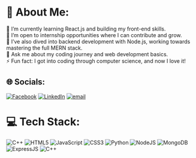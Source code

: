# 💫 About Me:
🔭 I’m currently learning React.js and building my front-end skills.<br>🤝 I’m open to internship opportunities where I can contribute and grow.<br>🌱 I’ve also dived into backend development with Node.js, working towards mastering the full MERN stack.<br>💬 Ask me about my coding journey and web development basics.<br>⚡ Fun fact: I got into coding through computer science, and now I love it! 


## 🌐 Socials:
[![Facebook](https://img.shields.io/badge/Facebook-%231877F2.svg?logo=Facebook&logoColor=white)](https://facebook.com/innoxent.farrukh.7) [![LinkedIn](https://img.shields.io/badge/LinkedIn-%230077B5.svg?logo=linkedin&logoColor=white)](https://linkedin.com/in/muhammad-farrukh-8a3737309) [![email](https://img.shields.io/badge/Email-D14836?logo=gmail&logoColor=white)](mailto:farrukh.web2@gmail.com) 

# 💻 Tech Stack:
![C++](https://img.shields.io/badge/c++-%2300599C.svg?style=for-the-badge&logo=c%2B%2B&logoColor=white) ![HTML5](https://img.shields.io/badge/html5-%23E34F26.svg?style=for-the-badge&logo=html5&logoColor=white) ![JavaScript](https://img.shields.io/badge/javascript-%23323330.svg?style=for-the-badge&logo=javascript&logoColor=%23F7DF1E) ![CSS3](https://img.shields.io/badge/css3-%231572B6.svg?style=for-the-badge&logo=css3&logoColor=white) ![Python](https://img.shields.io/badge/python-3670A0?style=for-the-badge&logo=python&logoColor=ffdd54) ![NodeJS](https://img.shields.io/badge/node.js-6DA55F?style=for-the-badge&logo=node.js&logoColor=white) ![MongoDB](https://img.shields.io/badge/MongoDB-%234ea94b.svg?style=for-the-badge&logo=mongodb&logoColor=white) ![ExpressJS](https://img.shields.io/badge/Express.js-000000.svg?style=for-the-badge&logo=express&logoColor=white) ![C++](https://img.shields.io/badge/c++-%2300599C.svg?style=for-the-badge&logo=c%2B%2B&logoColor=white)




